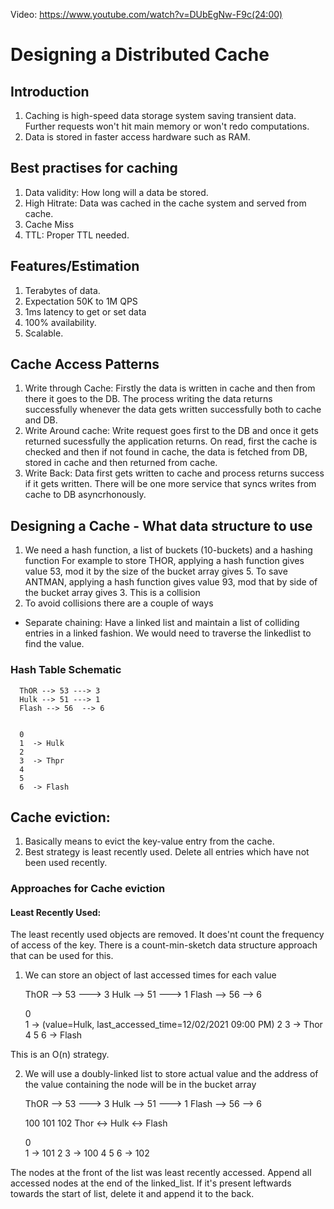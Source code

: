 Video: https://www.youtube.com/watch?v=DUbEgNw-F9c(24:00)

# Designing a Distributed Cache

## Introduction
1. Caching is high-speed data storage system saving transient data. Further requests won't hit main memory or won't redo computations.
2. Data is stored in faster access hardware such as RAM.

## Best practises for caching
1. Data validity: How long will a data be stored.
2. High Hitrate: Data was cached in the cache system and served from cache.
3. Cache Miss
4. TTL: Proper TTL needed.

## Features/Estimation
1. Terabytes of data.
2. Expectation 50K to 1M QPS
3. 1ms latency to get or set data
4. 100% availability.
5. Scalable.

## Cache Access Patterns
1. Write through Cache: Firstly the data is written in cache and then from there it goes to the DB. The process writing the data returns successfully whenever the data gets written successfully both to cache and DB.
2. Write Around cache: Write request goes first to the DB and once it gets returned sucessfully the application returns. On read, first the cache is checked and then if not found in cache, the data is fetched from DB, stored in cache and then returned from cache.
3. Write Back: Data first gets written to cache and process returns success if it gets written. There will be one more service that syncs writes from cache to DB asyncrhonously. 

## Designing a Cache - What data structure to use
1. We need a hash function, a list of buckets (10-buckets) and a hashing function
For example to store THOR, applying a hash function gives value 53, mod it by the size of the bucket array gives 5.
To save ANTMAN, applying a hash function gives value 93, mod that by side of the bucket array gives 3. This is a collision
2. To avoid collisions there are a couple of ways
  - Separate chaining: Have a linked list and maintain a list of colliding entries in a linked fashion. We would need to traverse the linkedlist to find the value.

### Hash Table Schematic

      ThOR --> 53 ---> 3
      Hulk --> 51 ---> 1
      Flash --> 56  --> 6


      0  
      1  -> Hulk
      2
      3  -> Thpr
      4
      5
      6  -> Flash


## Cache eviction: 
1. Basically means to evict the key-value entry from the cache.
2. Best strategy is least recently used. Delete all entries which have not been used recently.

### Approaches for Cache eviction

#### Least Recently Used: 
The least recently used objects are removed. It does'nt count the frequency of access of the key. There is a count-min-sketch data structure approach that can be used for this.

1. We can store an object of last accessed times for each value 

      ThOR --> 53 ---> 3
      Hulk --> 51 ---> 1
      Flash --> 56  --> 6


      0  
      1  -> (value=Hulk, last_accessed_time=12/02/2021 09:00 PM) 
      2
      3  -> Thor
      4
      5
      6  -> Flash

This is an O(n) strategy.

2. We will use a doubly-linked list to store actual value and the address of the value containing the node will be in the bucket array

      ThOR --> 53 ---> 3
      Hulk --> 51 ---> 1
      Flash --> 56  --> 6

      100       101        102
      Thor <->  Hulk  <-> Flash 

      0  
      1  -> 101
      2
      3  -> 100
      4
      5
      6  -> 102

  The nodes at the front of the list was least recently accessed. Append all accessed nodes at the end of the linked_list. If it's present leftwards towards the start of list, delete it and append it to the back.
